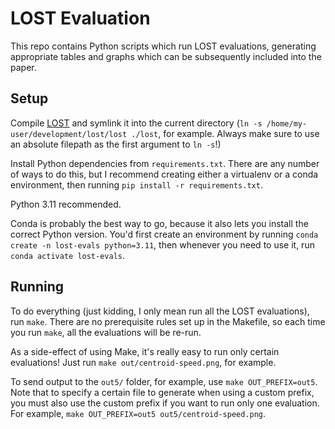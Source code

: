 # LOST Evaluation

This repo contains Python scripts which run LOST evaluations, generating appropriate tables and graphs which can be subsequently included into the paper.

## Setup

Compile [LOST](https://github.com/uwcubesat/lost) and symlink it into the current directory (`ln -s /home/my-user/development/lost/lost ./lost`, for example. Always make sure to use an absolute filepath as the first argument to `ln -s`!)

Install Python dependencies from `requirements.txt`. There are any number of ways to do this, but I recommend creating either a virtualenv or a conda environment, then running `pip install -r requirements.txt`.

Python 3.11 recommended.

Conda is probably the best way to go, because it also lets you install the correct Python version. You'd first create an environment by running `conda create -n lost-evals python=3.11`, then whenever you need to use it, run `conda activate lost-evals`.

## Running

To do everything (just kidding, I only mean run all the LOST evaluations), run `make`. There are no prerequisite rules set up in the Makefile, so each time you run `make`, all the evaluations will be re-run.

As a side-effect of using Make, it's really easy to run only certain evaluations! Just run `make out/centroid-speed.png`, for example.

To send output to the `out5/` folder, for example, use `make OUT_PREFIX=out5`. Note that to specify a certain file to generate when using a custom prefix, you must also use the custom prefix if you want to run only one evaluation. For example, `make OUT_PREFIX=out5 out5/centroid-speed.png`.
